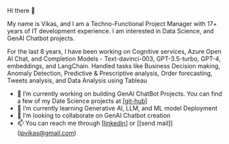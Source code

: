 Hi there 👋

My name is Vikas, and I am a Techno-Functional Project Manager with 17+ years of IT development experience. I am interested in Data Science, and GenAI Chatbot projects.

For the last 8 years, I have been working on Cognitive services, Azure Open AI Chat, and Completion Models - Text-davinci-003, GPT-3.5-turbo, GPT-4, embeddings, and LangChain. Handled tasks like Business Decision making, Anomaly Detection, Predictive & Prescriptive analysis, Order forecasting, Tweets analysis, and Data Analysis using Tableau

- 🔭 I’m currently working on building GenAI ChatBot Projects. You can find a few of my Date Science projects at [[git-hub]](https://github.com/ipvikas/My-Projects_POC)
- 🌱 I’m currently learning Generative AI, LLM, and ML model Deployment
- 👯 I’m looking to collaborate on GenAI Chatbot creation
- 📫 You can reach me through [[linkedin]](https://www.linkedin.com/in/vikaskumar-datascience/) or [[send mail]] (ipvikas@gmail.com) 


<!--
**ipvikas/ipvikas** is a ✨ _special_ ✨ repository because its `README.md` (this file) appears on your GitHub profile.

Here are some ideas to get you started:

- 🔭 I’m currently working on ...
- 🌱 I’m currently learning ...
- 👯 I’m looking to collaborate on ...
- 🤔 I’m looking for help with ...
- 💬 Ask me about ...
- 📫 How to reach me: ...
- 😄 Pronouns: ...
- ⚡ Fun fact: ...
-->
